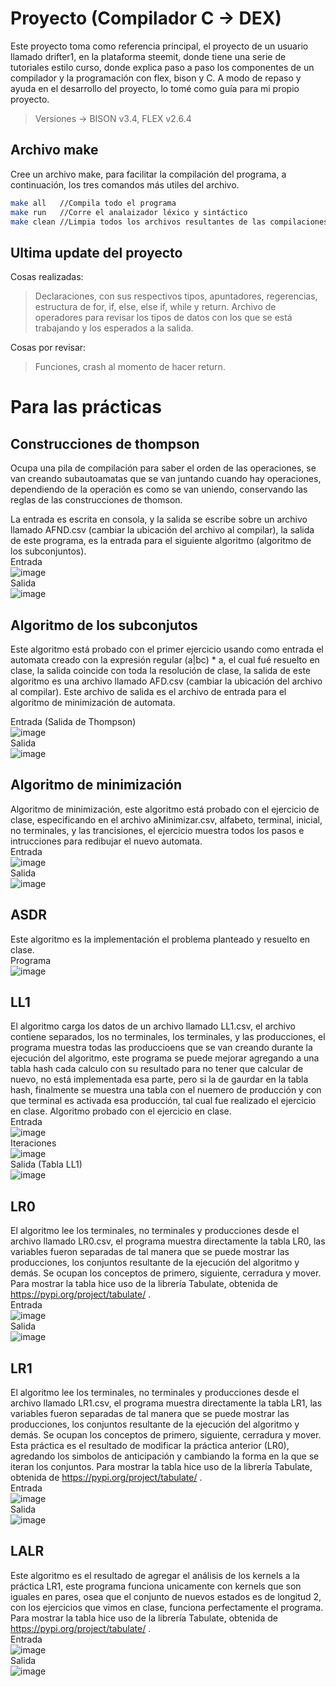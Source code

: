 # Proyecto (Compilador C -> DEX)

Este proyecto toma como referencia principal, el proyecto de un usuario llamado drifter1, en la plataforma steemit, donde tiene una serie de tutoriales estilo curso, donde explica paso a paso los componentes de un compilador y la programación con flex, bison y C. A modo de repaso y ayuda en el desarrollo del proyecto, lo tomé como guía para mi propio proyecto.

> Versiones -> 
> BISON v3.4,
> FLEX v2.6.4


## Archivo make

Cree un archivo make, para facilitar la compilación del programa, a continuación, los tres comandos más utiles del archivo.

```bash
make all   //Compila todo el programa
make run   //Corre el analaizador léxico y sintáctico
make clean //Limpia todos los archivos resultantes de las compilaciones
```

## Ultima update del proyecto

Cosas realizadas:

> Declaraciones, con sus respectivos tipos, apuntadores, regerencias, estructura de for, if, else, else if, while y return. Archivo de operadores para revisar los tipos de datos con los que se está trabajando y los esperados a la salida.


Cosas por revisar:

> Funciones, crash al momento de hacer return.

# Para las prácticas 

## Construcciones de thompson

Ocupa una pila de compilación para saber el orden de las operaciones, se van creando subautoamatas que se van juntando cuando hay operaciones, dependiendo de la operación es como se van uniendo, conservando las reglas de las construcciones de thomson.<br />

La entrada es escrita en consola, y la salida se escribe sobre un archivo llamado AFND.csv (cambiar la ubicación del archivo al compilar), la salida de este programa, es la entrada para el siguiente algoritmo (algoritmo de los subconjuntos).<br />
Entrada <br />
![image](https://user-images.githubusercontent.com/36316073/122655655-aeaea200-d119-11eb-8cb9-db78dd40ebd6.png)
<br />Salida<br />
![image](https://user-images.githubusercontent.com/36316073/122655675-cede6100-d119-11eb-90b3-081c51361e19.png)

## Algoritmo de los subconjutos

Este algoritmo está probado con el primer ejercicio usando como entrada el automata creado con la expresión regular (a|bc) * a, el cual fué resuelto en clase, la salida coincide con toda la resolución de clase, la salida de este algoritmo es una archivo llamado AFD.csv (cambiar la ubicación del archivo al compilar). Este archivo de salida es el archivo de entrada para el algoritmo de minimización de automata.<br />

Entrada (Salida de Thompson)<br />
![image](https://user-images.githubusercontent.com/36316073/122655675-cede6100-d119-11eb-90b3-081c51361e19.png)
<br />Salida<br />
![image](https://user-images.githubusercontent.com/36316073/122655713-2e3c7100-d11a-11eb-8f50-d8af1b645f19.png)
<br />
## Algoritmo de minimización

Algoritmo de minimización, este algoritmo está probado con el ejercicio de clase, especificando en el archivo aMinimizar.csv, alfabeto, terminal, inicial, no terminales, y las trancisiones, el ejercicio muestra todos los pasos e intrucciones para redibujar el nuevo automata.
<br />Entrada<br />
![image](https://user-images.githubusercontent.com/36316073/122656140-993b7700-d11d-11eb-9907-fcb869ad3d2d.png)
<br />Salida<br />
![image](https://user-images.githubusercontent.com/36316073/122655917-e585b780-d11b-11eb-8321-8adc00a52145.png)

## ASDR

Este algoritmo es la implementación el problema planteado y resuelto en clase.
<br />Programa<br />
![image](https://user-images.githubusercontent.com/36316073/122655943-21b91800-d11c-11eb-9dcd-8321f2f6d982.png)


## LL1

El algoritmo carga los datos de un archivo llamado LL1.csv, el archivo contiene separados, los no terminales, los terminales, y las producciones, el programa muestra todas las produccioens que se van creando durante la ejecución del algoritmo, este programa se puede mejorar agregando a una tabla hash cada calculo con su resultado para no tener que calcular de nuevo, no está implementada esa parte, pero si la de gaurdar en la tabla hash, finalmente se muestra una tabla con el nuemero de producción y con que terminal es activada esa producción, tal cual fue realizado el ejercicio en clase. Algoritmo probado con el ejercicio en clase.
<br />Entrada<br />
![image](https://user-images.githubusercontent.com/36316073/122655955-41e8d700-d11c-11eb-98af-c00655d87674.png)
<br />Iteraciones<br />
![image](https://user-images.githubusercontent.com/36316073/122656027-d5220c80-d11c-11eb-9175-66591b145aff.png)
<br />Salida (Tabla LL1)<br />
![image](https://user-images.githubusercontent.com/36316073/122656043-ee2abd80-d11c-11eb-8c66-a322ad9809e0.png)




## LR0

El algoritmo lee los terminales, no terminales y producciones desde el archivo llamado LR0.csv, el programa muestra directamente la tabla LR0, las variables fueron separadas de tal manera que se puede mostrar las producciones, los conjuntos resultante de la ejecución del algoritmo y demás. Se ocupan los conceptos de primero, siguiente, cerradura y mover. 
Para mostrar la tabla hice uso de la librería Tabulate, obtenida de https://pypi.org/project/tabulate/ . <br />
Entrada <br />
![image](https://user-images.githubusercontent.com/36316073/122655623-58d9fa00-d119-11eb-9d25-dc491d46b4dc.png)
<br />
Salida <br />
![image](https://user-images.githubusercontent.com/36316073/122655408-ab1a1b80-d117-11eb-9fbe-0c87aee6b89c.png)

## LR1

El algoritmo lee los terminales, no terminales y producciones desde el archivo llamado LR1.csv, el programa muestra directamente la tabla LR1, las variables fueron separadas de tal manera que se puede mostrar las producciones, los conjuntos resultante de la ejecución del algoritmo y demás. Se ocupan los conceptos de primero, siguiente, cerradura y mover. Esta práctica es el resultado de modificar la práctica anterior (LR0), agredando los simbolos de anticipación y cambiando la forma en la que se iteran los conjuntos.
Para mostrar la tabla hice uso de la librería Tabulate, obtenida de https://pypi.org/project/tabulate/ . <br />
Entrada <br />
![image](https://user-images.githubusercontent.com/36316073/122849472-325ebf00-d2d1-11eb-9ffb-4731d0214a1f.png)
<br />
Salida <br />
![image](https://user-images.githubusercontent.com/36316073/122849572-5de1a980-d2d1-11eb-8016-8071e9724e59.png)


## LALR

Este algoritmo es el resultado de agregar el análisis de los kernels a la práctica LR1, este programa funciona unicamente con kernels que son iguales en pares, osea que el conjunto de nuevos estados es de longitud 2, con los ejercicios que vimos en clase, funciona perfectamente el programa. 
Para mostrar la tabla hice uso de la librería Tabulate, obtenida de https://pypi.org/project/tabulate/ . <br />
Entrada <br />
![image](https://user-images.githubusercontent.com/36316073/122849774-c2046d80-d2d1-11eb-84fd-2d9d0813d817.png)
<br />
Salida <br />
![image](https://user-images.githubusercontent.com/36316073/122849991-1e678d00-d2d2-11eb-9035-ace5c6e8ee33.png)
